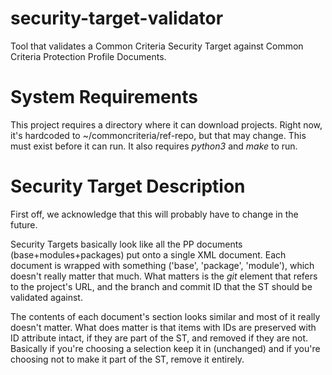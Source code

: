 # security-target-validator

Tool that validates a Common Criteria Security Target against 
Common Criteria Protection Profile Documents.

# System Requirements
This project requires a directory where it can download projects.
Right now, it's hardcoded to ~/commoncriteria/ref-repo, but that may change. 
This must exist before it can run.
It also requires _python3_ and _make_ to run.


# Security Target Description
First off, we acknowledge that this will probably have to change in the future.

Security Targets basically look like all the PP documents (base+modules+packages) put onto a single XML document.
Each document is wrapped with something ('base', 'package', 'module'), which doesn't really matter that much.
What matters is the _git_ element that refers to the project's URL, and the branch and commit ID that the ST should be validated against.

The contents of each document's section looks similar and most of it really doesn't matter. 
What does matter is that items with IDs are preserved with ID attribute intact, if they are part of the ST, and removed if they are not.
Basically if you're choosing a selection keep it in (unchanged) and if you're choosing not to make it part of the ST, remove it entirely.

